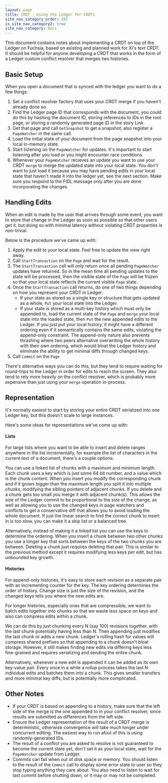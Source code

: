```yaml
---
layout: page
title: CRDT - Using the Ledger for CRDTs
site_nav_category_order: 207
is_site_nav_category2: true
site_nav_category: docs
---
```


This document contains notes about implementing a CRDT on top of the Ledger on Fuchsia, based on existing and planned work for Xi's text CRDT. It should be helpful for anyone developing a CRDT that works in the form of a Ledger custom conflict resolver that merges two histories.

## Basic Setup

When you open a document that is synced with the ledger you want to do a few things:

1. Set a conflict resolver factory that uses your CRDT merge if you haven't already done so.
1. Find the Ledger page ID that corresponds with the document, you could do this by hashing the document ID, storing references to IDs in the root page, or storing a randomly generated page ID in the story Link.
1. Get that page and call `GetSnapshot` to get a snapshot, also register a `PageWatcher` in the same call.
1. Load the initial state of your document from the page snapshot into your local in-memory state.
1. Start listening on the `PageWatcher` for updates. It's important to start listening after you load or you might encounter race conditions.
1. Whenever your `PageWatcher` recieves an update you want to use your CRDT `merge` to merge the updated state into your local state. You don't want to just load it because you may have pending edits in your local state that haven't made it into the ledger yet, see the next section. Make sure you respond to the FIDL message only after you are done incorporating the changes.

## Handling Edits

When an edit is made by the user that arrives through some event, you want to store that change in the Ledger as soon as possible so that other users get it, but doing so with minimal latency without violating CRDT properties is non-trivial.

Below is the procedure we've came up with:

1. Apply the edit to your local state. Feel free to update the view right away.
1. Call `StartTransaction` on the `Page` and wait for the result.
1. The `StartTransaction` call will only return once all pending `PageWatcher` updates have returned. So in the mean time all pending updates to the state will be processed, then the visible state of the `Page` will be frozen so that your local state reflects the current visible `Page` state.
1. Once the `StartTransaction` call returns, do one of two things depending on how you represent your CRDT in Ledger:
    - If your state as stored as a single key or structure that gets updated as a whole, `Put` your local state into the Ledger.
    - If your state is stored as a multi-key history which must only be appended to, load the current state of the `Page` and `merge` your local state into the loaded state, then `Put` the new appended edits to the Ledger. If you just put your local history, it might have a different ordering even if it semantically contains the same edits, violating the append-only constraint. The append-only nature also prevents thrashing where two peers alternative overwriting the whole history with their own ordering, which would bloat the Ledger history and eliminate the ability to get minimal diffs through changed keys.
1. Call `Commit` on the `Page`

There's alternative ways you can do this, but they tend to require waiting for round-trips to the Ledger in order for edits to reach the screen. They also tend to rely more heavily on the conflict resolver, which is probably more expensive than just using your `merge` operation in-process.

## Representation

It's normally easiest to start by storing your entire CRDT serialized into one Ledger key, but this doesn't scale to large instances.

Here's some ideas for representations we've come up with:

#### Lists

For large lists where you want to be able to insert and delete ranges anywhere in the list incrementally, for example the list of characters in the current text of a document, there's a couple options:

You can use a linked list of chunks with a maximum and minimum length. Each chunk uses a key which is just some 64 bit number, and a value which is the chunk content. When you insert you modify the corresponding chunk and if it grows bigger than the maximum length you split it into multiple chunks, modifying the sibling pointers of adjacent chunks. If you delete and a chunk gets too small you merge it with adjacent chunk(s). This allows the size of the Ledger commit to be proportional to the size of the change, as well as allowing you to use the changed keys in page watchers and conflicts to get a conservative diff that allows you to avoid loading the whole document. If just the linear search to find the correct chunk to insert in is too slow, you can make it a skip list or a balanced tree.

Alternatively, instead of making it a linked list you can use the keys to determine the ordering. When you insert a chunk between two other chunks you use a longer key that sorts between the keys of the two chunks you are between. Deleting a chunk just requires deleting that pair. This is similar to the previous method except it requires modifying less keys per edit, but has unbounded key growth.

#### Histories

For append-only histories, it's easy to store each revision as a separate pair with an incrementing counter for the key. The key ordering determines the order of history. Change size is just the size of the revision, and the changed keys tells you where the new edits are.

For longer histories, especially ones that are compressible, we want to batch edits together into chunks so that we waste less space on keys and also can compress edits within a chunk.

We can do this by just chunking every N (say 100) revisions together, with the last chunk potentially having less than N. Then appending just modifies the last chunk or adds a new chunk. Ledger's rolling hash for values will compress shared prefixes so that appending to a chunk doesn't bloat storage. However, it still makes finding new edits via differing keys less fine-grained and requires serializing and sending the entire chunk.

Alternatively, whenever a new edit is appended it can be added as its own key-value pair. Every once in a while a rollup process takes the last N individual edits and batches them into a chunk. This gives smaller transfers and more minimal key diffs, but is potentially more complicated.

## Other Notes

- If your CRDT is based on appending to a history, make sure that the left side of the merge is the one appended to in your conflict resolver, since results are submitted as differences from the left side.
- Ensure the Ledger representation of the result of a CRDT merge is deterministic, otherwise convergence will take much longer under concurrent editing. The easiest way to run afoul of this is using randomly-generated IDs.
- The result of a conflict you are asked to resolve is not guaranteed to become the current state yet, don't set it as your local state, wait for the `PageWatcher` update from Ledger.
- Commits can fail when out of disk space or memory. You should listen to the result of the `Commit` call to display some error state to user so they stop typing anything they care about. You also need to listen to wait for last commit before shutting down, or it may or may not be completed.
